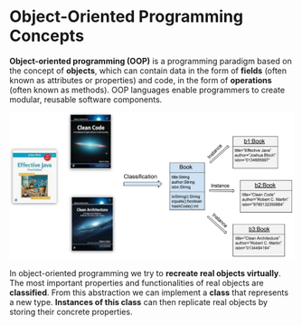 # Object-Oriented Programming Concepts 

**Object-oriented programming (OOP)** is a programming paradigm based on the concept 
of **objects**, which can contain data in the form of **fields** (often known as 
attributes or properties) and code, in the form of **operations** (often known as methods). 
OOP languages enable programmers to create modular, reusable software components.


![Object-OrientedModeling](figures/OO-Modeling.png)

In object-oriented programming we try to **recreate real objects virtually**. The most 
important properties and functionalities of real objects are **classified**. From this 
abstraction we can implement a **class** that represents a new type. 
**Instances of this class** can then replicate real objects by storing their concrete 
properties.


